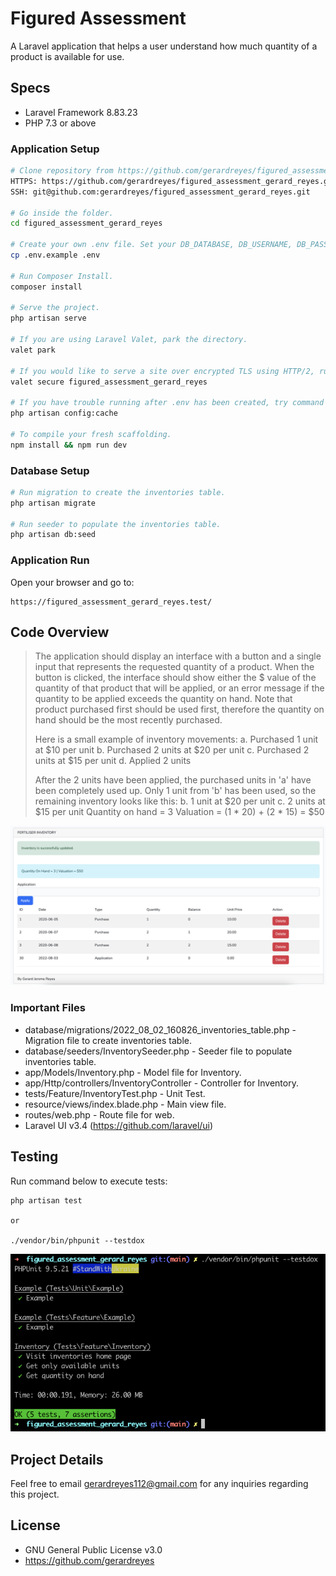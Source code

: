 # Figured Assessment
A Laravel application that helps a user understand how much quantity of a product is available for use.

## Specs
* Laravel Framework 8.83.23
* PHP 7.3 or above

### Application Setup
``` bash
# Clone repository from https://github.com/gerardreyes/figured_assessment_gerard_reyes.
HTTPS: https://github.com/gerardreyes/figured_assessment_gerard_reyes.git
SSH: git@github.com:gerardreyes/figured_assessment_gerard_reyes.git

# Go inside the folder.
cd figured_assessment_gerard_reyes

# Create your own .env file. Set your DB_DATABASE, DB_USERNAME, DB_PASSWORD.
cp .env.example .env

# Run Composer Install.
composer install

# Serve the project.
php artisan serve

# If you are using Laravel Valet, park the directory.
valet park

# If you would like to serve a site over encrypted TLS using HTTP/2, run secure.
valet secure figured_assessment_gerard_reyes

# If you have trouble running after .env has been created, try command below:
php artisan config:cache

# To compile your fresh scaffolding.
npm install && npm run dev
```

### Database Setup
``` bash
# Run migration to create the inventories table.
php artisan migrate

# Run seeder to populate the inventories table.
php artisan db:seed
```

### Application Run
Open your browser and go to: 
```
https://figured_assessment_gerard_reyes.test/
```

## Code Overview
> The application should display an interface with a button and a single input that represents the requested quantity of a product.
> When the button is clicked, the interface should show either the $ value of the quantity of that product that will be applied, or an error message if the quantity to be applied exceeds the quantity on hand.
> Note that product purchased first should be used first, therefore the quantity on hand should be the most recently purchased.
>
> Here is a small example of inventory movements:
> a. Purchased 1 unit at $10 per unit
> b. Purchased 2 units at $20 per unit
> c. Purchased 2 units at $15 per unit
> d. Applied 2 units 
>
> After the 2 units have been applied, the purchased units in 'a' have been completely used up. Only 1 unit from 'b' has been used, so the remaining inventory looks like this:
> b. 1 unit at $20 per unit c. 2 units at $15 per unit
> Quantity on hand = 3 Valuation = (1 * 20) + (2 * 15) = $50

![alt text](https://github.com/gerardreyes/figured_assessment_gerard_reyes/blob/main/storage/screenshot.png?raw=true)

### Important Files
* database/migrations/2022_08_02_160826_inventories_table.php - Migration file to create inventories table.
* database/seeders/InventorySeeder.php - Seeder file to populate inventories table.
* app/Models/Inventory.php - Model file for Inventory.
* app/Http/controllers/InventoryController - Controller for Inventory.
* tests/Feature/InventoryTest.php - Unit Test.
* resource/views/index.blade.php - Main view file.
* routes/web.php - Route file for web.
* Laravel UI v3.4 (https://github.com/laravel/ui)

## Testing
Run command below to execute tests:
```
php artisan test

or

./vendor/bin/phpunit --testdox
```
![alt text](https://github.com/gerardreyes/figured_assessment_gerard_reyes/blob/main/storage/unit_test.png?raw=true)

## Project Details
Feel free to email gerardreyes112@gmail.com for any inquiries regarding this project.

## License
* GNU General Public License v3.0
* https://github.com/gerardreyes
